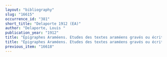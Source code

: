 ```yaml
---
layout: "bibliography"
slug: "16615"
occurrence_id: "381"
short_title: "Delaporte 1912 (EA)"
author: "Delaporte, Louis "
publication_year: "1912"
title: "Épigraphes Araméens. Etudes des textes araméens gravés ou écrits sur des tablettes cunéiformes"
title: "Épigraphes Araméens. Etudes des textes araméens gravés ou écrits sur des tablettes cunéiformes"
previous_item: "16618"
---
```

